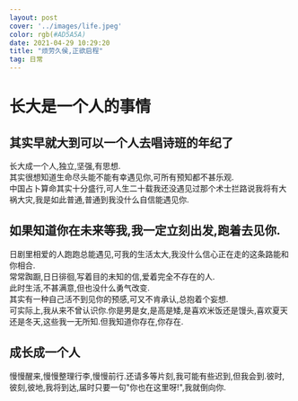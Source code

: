 ```yaml
---
layout: post
cover: '../images/life.jpeg'
color: rgb(#AD5A5A)
date: 2021-04-29 10:29:20
title: "烦劳久侯,正欲启程"
tag: 日常
---
```

# 长大是一个人的事情


## 其实早就大到可以一个人去唱诗班的年纪了


长大成一个人,独立,坚强,有思想.    
其实很想知道生命尽头能不能有幸遇见你,可所有预知都不甚乐观.    
中国占卜算命其实十分盛行,可人生二十载我还没遇见过那个术士拦路说我将有大祸大灾,我是如此普通,普通到我没什么自信能遇见你.   

## 如果知道你在未来等我,我一定立刻出发,跑着去见你.


日剧里相爱的人跑跑总能遇见,可我的生活太大,我没什么信心正在走的这条路能和你相合.    
常常踟蹰,日日徘徊,写着目的未知的信,爱着完全不存在的人.    
此时生活,不甚满意,但也没什么勇气改变.    
其实有一种自己活不到见你的预感,可又不肯承认,总抱着个妄想.    
可实际上,我从来不曾认识你.你是男是女,是高是矮,是喜欢米饭还是馒头,喜欢夏天还是冬天,这些我一无所知.但我知道你存在,你存在.   

## 成长成一个人


慢慢醒来,慢慢整理行李,慢慢前行.还请多等片刻,我可能有些迟到,但我会到.彼时,彼刻,彼地,我将到达,届时只要一句"你也在这里呀!",我就倒向你.
